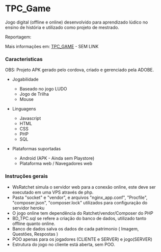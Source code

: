 # TPC_Game

Jogo digital (offline e online) desenvolvido para aprendizado lúdico no ensino de história e utilizado como projeto de mestrado.

Reportagem: 

Mais informações em: [TPC_GAME](#) - SEM LINK

### Caracteristicas

OBS: Projeto APK gerado pelo cordova, criado e gerenciado pela ADOBE.

- Jogabilidade
  - Baseado no jogo LUDO
  - Jogo de Trilha
  - Mouse

- Linguagens
  - Javascript
  - HTML
  - CSS
  - PHP
  - SQL

- Plataformas suportadas
  - Android (APK - Ainda sem Playstore)
  - Plataforma web / Navegadores web

### Instruções gerais

- WsRatchet simula o servidor web para a conexão online, este deve ser executado em uma VPS através de php.
- Pasta "socket" e "vendor", e  arquivos "nginx_app.conf", "Procfile", "composer.json", "composer.lock" utilizados para configuração do servidor heroku
- O jogo online tem dependência do  Ratchet/vendor/Composer do PHP
- BD_TPC.sql se refere a criação do banco de dados, utilizado tanto offline quanto online.
- Banco de dados salva os dados de cada patrimonio ( Imagem, Questões, Respostas )
- POO apenas para os jogadores (CLIENTE e SERVER) e jogo(SERVER)
- Estrutura do jogo no cliente está aberta, sem POO.
